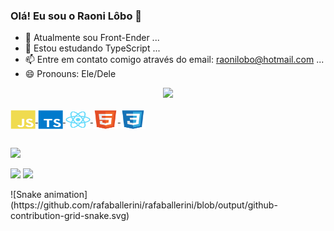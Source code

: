 ### Olá! Eu sou o Raoni Lôbo 👋


- 🔭 Atualmente sou Front-Ender ...
- 🌱 Estou estudando TypeScript ...
- 📫 Entre em contato comigo através do email: raonilobo@hotmail.com ...
- 😄 Pronouns: Ele/Dele

<div align="center">
  <a href="https://github.com/raonilobo">
  <img height="180em" src="https://github-readme-stats.vercel.app/api?username=raonilobo&show_icons=true&theme=dark&include_all_commits=true&count_private=true"/>
</div>

<div style="display: inline_block"><br>
  <img align="center" alt="Rao-Js" height="30" width="40" src="https://raw.githubusercontent.com/devicons/devicon/master/icons/javascript/javascript-plain.svg">
  <img align="center" alt="Rao-Ts" height="30" width="40" src="https://raw.githubusercontent.com/devicons/devicon/master/icons/typescript/typescript-plain.svg">
  <img align="center" alt="Rao-React" height="30" width="40" src="https://raw.githubusercontent.com/devicons/devicon/master/icons/react/react-original.svg">
  <img align="center" alt="Rao-HTML" height="30" width="40" src="https://raw.githubusercontent.com/devicons/devicon/master/icons/html5/html5-original.svg">
  <img align="center" alt="Rao-CSS" height="30" width="40" src="https://raw.githubusercontent.com/devicons/devicon/master/icons/css3/css3-original.svg">

  
  ##
  
  <div> 
  <a href="https://www.instagram.com/loboraoni/" target="_blank"><img src="https://img.shields.io/badge/-Instagram-%23E4405F?style=for-the-badge&logo=instagram&logoColor=white" target="_blank"></a>
 
  <a href = "mailto:raonibastoslobo@gmail.com"><img src="https://img.shields.io/badge/-Gmail-%23333?style=for-the-badge&logo=gmail&logoColor=white" target="_blank"></a>
  <a href="https://https://www.linkedin.com/in/raoni-l%C3%B4bo-4b0451115/" target="_blank"><img src="https://img.shields.io/badge/-LinkedIn-%230077B5?style=for-the-badge&logo=linkedin&logoColor=white" target="_blank"></a> 
 
 
</div>
 ![Snake animation](https://github.com/rafaballerini/rafaballerini/blob/output/github-contribution-grid-snake.svg)
